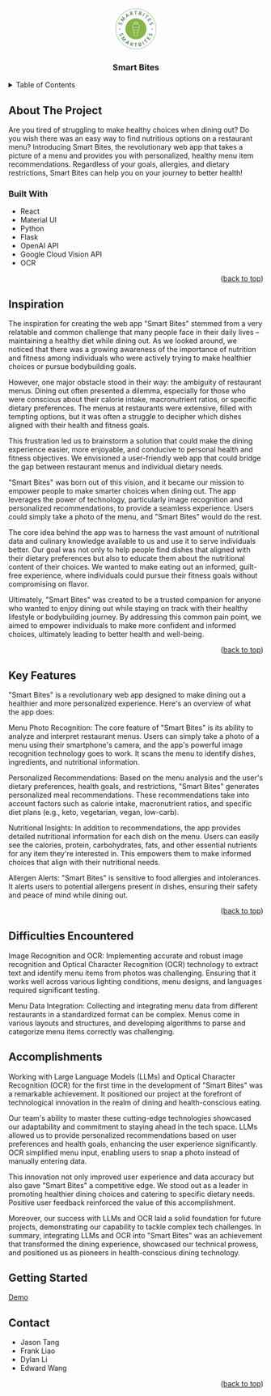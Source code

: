 <a name="readme-top"></a>

<!-- PROJECT SHIELDS -->
<!--
*** I'm using markdown "reference style" links for readability.
*** Reference links are enclosed in brackets [ ] instead of parentheses ( ).
*** See the bottom of this document for the declaration of the reference variables
*** for contributors-url, forks-url, etc. This is an optional, concise syntax you may use.
*** https://www.markdownguide.org/basic-syntax/#reference-style-links
-->

<!-- PROJECT LOGO -->
<br />
<div align="center">
  <a href="https://github.com/github_username/repo_name">
    <img src="design/logo.png" alt="Logo" width="80" height="80">
  </a>

<h3 align="center">Smart Bites</h3>
</div>



<!-- TABLE OF CONTENTS -->
<details>
  <summary>Table of Contents</summary>
  <ol>
    <li>
      <a href="#about-the-project">About The Project</a>
      <ul>
        <li><a href="#built-with">Built With</a></li>
      </ul>
    </li>
    <li><a href="#getting-started">Getting Started</a></li>
    <li><a href="#usage">Usage</a></li>
    <li><a href="#contact">Contact</a></li>
  </ol>
</details>



<!-- ABOUT THE PROJECT -->
## About The Project
Are you tired of struggling to make healthy choices when dining out? Do you wish there was an easy way to find nutritious options on a restaurant menu? Introducing Smart Bites, the revolutionary web app that takes a picture of a menu and provides you with personalized, healthy menu item recommendations. Regardless of your goals, allergies, and dietary restrictions, Smart Bites can help you on your journey to better health!

### Built With

* React
* Material UI
* Python
* Flask
* OpenAI API
* Google Cloud Vision API
* OCR

<p align="right">(<a href="#readme-top">back to top</a>)</p>

## Inspiration
The inspiration for creating the web app "Smart Bites" stemmed from a very relatable and common challenge that many people face in their daily lives – maintaining a healthy diet while dining out. As we looked around, we noticed that there was a growing awareness of the importance of nutrition and fitness among individuals who were actively trying to make healthier choices or pursue bodybuilding goals.

However, one major obstacle stood in their way: the ambiguity of restaurant menus. Dining out often presented a dilemma, especially for those who were conscious about their calorie intake, macronutrient ratios, or specific dietary preferences. The menus at restaurants were extensive, filled with tempting options, but it was often a struggle to decipher which dishes aligned with their health and fitness goals.

This frustration led us to brainstorm a solution that could make the dining experience easier, more enjoyable, and conducive to personal health and fitness objectives. We envisioned a user-friendly web app that could bridge the gap between restaurant menus and individual dietary needs. 

"Smart Bites" was born out of this vision, and it became our mission to empower people to make smarter choices when dining out. The app leverages the power of technology, particularly image recognition and personalized recommendations, to provide a seamless experience. Users could simply take a photo of the menu, and "Smart Bites" would do the rest.

The core idea behind the app was to harness the vast amount of nutritional data and culinary knowledge available to us and use it to serve individuals better. Our goal was not only to help people find dishes that aligned with their dietary preferences but also to educate them about the nutritional content of their choices. We wanted to make eating out an informed, guilt-free experience, where individuals could pursue their fitness goals without compromising on flavor.

Ultimately, "Smart Bites" was created to be a trusted companion for anyone who wanted to enjoy dining out while staying on track with their healthy lifestyle or bodybuilding journey. By addressing this common pain point, we aimed to empower individuals to make more confident and informed choices, ultimately leading to better health and well-being.

<p align="right">(<a href="#readme-top">back to top</a>)</p>

## Key Features
"Smart Bites" is a revolutionary web app designed to make dining out a healthier and more personalized experience. Here's an overview of what the app does:

Menu Photo Recognition: The core feature of "Smart Bites" is its ability to analyze and interpret restaurant menus. Users can simply take a photo of a menu using their smartphone's camera, and the app's powerful image recognition technology goes to work. It scans the menu to identify dishes, ingredients, and nutritional information.

Personalized Recommendations: Based on the menu analysis and the user's dietary preferences, health goals, and restrictions, "Smart Bites" generates personalized meal recommendations. These recommendations take into account factors such as calorie intake, macronutrient ratios, and specific diet plans (e.g., keto, vegetarian, vegan, low-carb).

Nutritional Insights: In addition to recommendations, the app provides detailed nutritional information for each dish on the menu. Users can easily see the calories, protein, carbohydrates, fats, and other essential nutrients for any item they're interested in. This empowers them to make informed choices that align with their nutritional needs.

Allergen Alerts: "Smart Bites" is sensitive to food allergies and intolerances. It alerts users to potential allergens present in dishes, ensuring their safety and peace of mind while dining out.

<p align="right">(<a href="#readme-top">back to top</a>)</p>

## Difficulties Encountered
Image Recognition and OCR: Implementing accurate and robust image recognition and Optical Character Recognition (OCR) technology to extract text and identify menu items from photos was challenging. Ensuring that it works well across various lighting conditions, menu designs, and languages required significant testing. 

Menu Data Integration: Collecting and integrating menu data from different restaurants in a standardized format can be complex. Menus come in various layouts and structures, and developing algorithms to parse and categorize menu items correctly was challenging.

## Accomplishments
Working with Large Language Models (LLMs) and Optical Character Recognition (OCR) for the first time in the development of "Smart Bites" was a remarkable achievement. It positioned our project at the forefront of technological innovation in the realm of dining and health-conscious eating.

Our team's ability to master these cutting-edge technologies showcased our adaptability and commitment to staying ahead in the tech space. LLMs allowed us to provide personalized recommendations based on user preferences and health goals, enhancing the user experience significantly. OCR simplified menu input, enabling users to snap a photo instead of manually entering data.

This innovation not only improved user experience and data accuracy but also gave "Smart Bites" a competitive edge. We stood out as a leader in promoting healthier dining choices and catering to specific dietary needs. Positive user feedback reinforced the value of this accomplishment.

Moreover, our success with LLMs and OCR laid a solid foundation for future projects, demonstrating our capability to tackle complex tech challenges. In summary, integrating LLMs and OCR into "Smart Bites" was an achievement that transformed the dining experience, showcased our technical prowess, and positioned us as pioneers in health-conscious dining technology.

## Getting Started

[Demo]()


<!-- TEAM MEMBERS -->
## Contact
- Jason Tang
- Frank Liao
- Dylan Li
- Edward Wang

<p align="right">(<a href="#readme-top">back to top</a>)</p>



<!-- MARKDOWN LINKS & IMAGES -->
<!-- https://www.markdownguide.org/basic-syntax/#reference-style-links -->
[contributors-shield]: https://img.shields.io/github/contributors/github_username/repo_name.svg?style=for-the-badge
[contributors-url]: https://github.com/github_username/repo_name/graphs/contributors
[forks-shield]: https://img.shields.io/github/forks/github_username/repo_name.svg?style=for-the-badge
[forks-url]: https://github.com/github_username/repo_name/network/members
[stars-shield]: https://img.shields.io/github/stars/github_username/repo_name.svg?style=for-the-badge
[stars-url]: https://github.com/github_username/repo_name/stargazers
[issues-shield]: https://img.shields.io/github/issues/github_username/repo_name.svg?style=for-the-badge
[issues-url]: https://github.com/github_username/repo_name/issues
[license-shield]: https://img.shields.io/github/license/github_username/repo_name.svg?style=for-the-badge
[license-url]: https://github.com/github_username/repo_name/blob/master/LICENSE.txt
[linkedin-shield]: https://img.shields.io/badge/-LinkedIn-black.svg?style=for-the-badge&logo=linkedin&colorB=555
[linkedin-url]: https://linkedin.com/in/linkedin_username
[product-screenshot]: project_management/readme_resources/intro.gif
[ai-gif]: project_management/readme_resources/aigenimage.gif
[copypaste-gif]: project_management/readme_resources/copypaste.gif
[Next.js]: https://img.shields.io/badge/next.js-000000?style=for-the-badge&logo=nextdotjs&logoColor=white
[Next-url]: https://nextjs.org/
[React.js]: https://img.shields.io/badge/React-20232A?style=for-the-badge&logo=react&logoColor=61DAFB
[React-url]: https://reactjs.org/
[Vue.js]: https://img.shields.io/badge/Vue.js-35495E?style=for-the-badge&logo=vuedotjs&logoColor=4FC08D
[Vue-url]: https://vuejs.org/
[Angular.io]: https://img.shields.io/badge/Angular-DD0031?style=for-the-badge&logo=angular&logoColor=white
[Angular-url]: https://angular.io/
[Svelte.dev]: https://img.shields.io/badge/Svelte-4A4A55?style=for-the-badge&logo=svelte&logoColor=FF3E00
[Svelte-url]: https://svelte.dev/
[Laravel.com]: https://img.shields.io/badge/Laravel-FF2D20?style=for-the-badge&logo=laravel&logoColor=white
[Laravel-url]: https://laravel.com
[Bootstrap.com]: https://img.shields.io/badge/Bootstrap-563D7C?style=for-the-badge&logo=bootstrap&logoColor=white
[Bootstrap-url]: https://getbootstrap.com
[JQuery.com]: https://img.shields.io/badge/jQuery-0769AD?style=for-the-badge&logo=jquery&logoColor=white
[JQuery-url]: https://jquery.com 
[Compose.com]: https://innovance.com.tr/wp-content/uploads/2022/01/Screen-Shot-2022-01-27-at-22.23.43.png
[Compose-url]: https://www.jetbrains.com/lp/compose-mpp/
